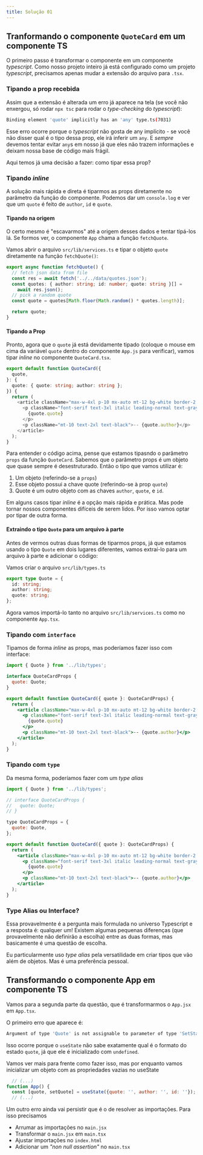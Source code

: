```yaml
---
title: Solução 01
---
```


## Tranformando o componente `QuoteCard` em um componente TS

O primeiro passo é transformar o componente em um componente _typescript_. Como nosso projeto inteiro já está configurado como um projeto _typescript_, precisamos apenas mudar a extensão do arquivo para `.tsx`.

### Tipando a prop recebida

Assim que a extensão é alterada um erro já aparece na tela (se você não enxergou, só rodar `npx tsc` para rodar o _type-checking_ do _typescript_):

```bash title="Erro typescript"
Binding element 'quote' implicitly has an 'any' type.ts(7031)
```

Esse erro ocorre porque o _typescript_ não gosta de any implícito - se você não disser qual é o tipo dessa prop, ele irá inferir um `any`. E _sempre_ devemos tentar evitar `any`s em nosso já que eles não trazem informações e deixam nossa base de código mais frágil.

Aqui temos já uma decisão a fazer: como tipar essa prop?

### Tipando _inline_

A solução mais rápida e direta é tiparmos as props diretamente no parâmetro da função do componente. Podemos dar um `console.log` e ver que um `quote` é feito de `author`, `id` e `quote`.

#### Tipando na origem

O certo mesmo é "escavarmos" até a origem desses dados e tentar tipá-los lá. Se formos ver, o componente `App` chama a função `fetchQuote`.

Vamos abrir o arquivo `src/lib/services.ts` e tipar o objeto `quote` diretamente na função `fetchQuote()`:

```typescript {4,5}
export async function fetchQuote() {
  // fetch json data from file
  const res = await fetch('../../data/quotes.json');
  const quotes: { author: string; id: number; quote: string }[] =
    await res.json();
  // pick a random quote
  const quote = quotes[Math.floor(Math.random() * quotes.length)];

  return quote;
}
```

#### Tipando a Prop

Pronto, agora que o `quote` já está devidamente tipado (coloque o mouse em cima da variável `quote` dentro do componente `App.js` para verificar), vamos tipar _inline_ no componente `QuoteCard.tsx`.

```typescript {1-5}
export default function QuoteCard({
  quote,
}: {
  quote: { quote: string; author: string };
}) {
  return (
    <article className="max-w-4xl p-10 mx-auto mt-12 bg-white border-2 border-gray-200 shadow-2xl rounded-2xl bg-opacity-10">
      <p className="font-serif text-3xl italic leading-normal text-gray-700 font-extralight">
        {quote.quote}
      </p>
      <p className="mt-10 text-2xl text-black">-- {quote.author}</p>
    </article>
  );
}
```

Para entender o código acima, pense que estamos tipasndo o parâmetro `props` da função `QuoteCard`. Sabemos que o parâmetro props é um objeto que quase sempre é desestruturado. Então o tipo que vamos utilizar é:

1. Um objeto (referindo-se a `props`)
2. Esse objeto possui a chave quote (referindo-se à prop `quote`)
3. Quote é um outro objeto com as chaves `author`, `quote`, e `id`.

Em alguns casos tipar _inline_ é a opção mais rápida e prática. Mas pode tornar nossos componentes difíceis de serem lidos. Por isso vamos optar por tipar de outra forma.

#### Extraindo o tipo `Quote` para um arquivo à parte

Antes de vermos outras duas formas de tiparmos props, já que estamos usando o tipo `Quote` em dois lugares diferentes, vamos extraí-lo para um arquivo à parte e adicionar o código:

Vamos criar o arquivo `src/lib/types.ts`

```typescript title="src/lib/types.ts"
export type Quote = {
  id: string;
  author: string;
  quote: string;
};
```

Agora vamos importá-lo tanto no arquivo `src/lib/services.ts` como no componente `App.tsx`.

### Tipando com `interface`

Tipamos de forma _inline_ as props, mas poderíamos fazer isso com interface:

```jsx ins={3-5,7}
import { Quote } from '../lib/types';

interface QuoteCardProps {
  quote: Quote;
}

export default function QuoteCard({ quote }: QuoteCardProps) {
  return (
    <article className="max-w-4xl p-10 mx-auto mt-12 bg-white border-2 border-gray-200 shadow-2xl rounded-2xl bg-opacity-10">
      <p className="font-serif text-3xl italic leading-normal text-gray-700 font-extralight">
        {quote.quote}
      </p>
      <p className="mt-10 text-2xl text-black">-- {quote.author}</p>
    </article>
  );
}
```

### Tipando com `type`

Da mesma forma, poderíamos fazer com um _type alias_

```jsx ins={7-9}
import { Quote } from '../lib/types';

// interface QuoteCardProps {
//   quote: Quote;
// }

type QuoteCardProps = {
  quote: Quote,
};

export default function QuoteCard({ quote }: QuoteCardProps) {
  return (
    <article className="max-w-4xl p-10 mx-auto mt-12 bg-white border-2 border-gray-200 shadow-2xl rounded-2xl bg-opacity-10">
      <p className="font-serif text-3xl italic leading-normal text-gray-700 font-extralight">
        {quote.quote}
      </p>
      <p className="mt-10 text-2xl text-black">-- {quote.author}</p>
    </article>
  );
}
```

### Type Alias ou Interface?

Essa provavelmente é a pergunta mais formulada no universo Typescript e a resposta é: qualquer um! Existem algumas pequenas diferenças (que provavelmente não definirão a escolha) entre as duas formas, mas basicamente é uma questão de escolha.

Eu particularmente uso _type alias_ pela versatilidade em criar tipos que vão além de objetos. Mas é uma preferência pessoal.

## Transformando o componente App em componente TS

Vamos para a segunda parte da questão, que é transformarmos o `App.jsx` em `App.tsx`.

O primeiro erro que aparece é:

```bash
Argument of type 'Quote' is not assignable to parameter of type 'SetStateAction<undefined>'.
```

Isso ocorre porque o `useState` não sabe exatamente qual é o formato do estado `quote`, já que ele é inicializado com `undefined`.

Vamos ver mais para frente como fazer isso, mas por enquanto vamos inicializar um objeto com as propriedades vazias no useState

```jsx
  // (...)
function App() {
  const [quote, setQuote] = useState({quote: '', author: '', id: ''});
  // (...)
```

Um outro erro ainda vai persistir que é o de resolver as importações. Para isso precisamos

- Arrumar as importações no `main.jsx`
- Transformar o `main.jsx` em `main.tsx`
- Ajustar importações no `index.html`
- Adicionar um _"non null assertion"_ no `main.tsx`

